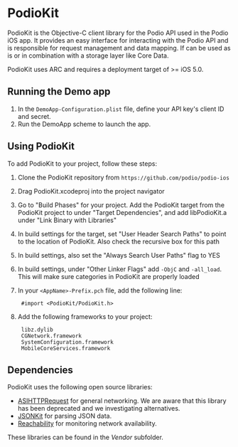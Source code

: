 # PodioKit

PodioKit is the Objective-C client library for the Podio API used in the Podio iOS app. It provides an easy interface for interacting with the Podio API and is responsible for request management and data mapping. If can be used as is or in combination with a storage layer like Core Data.

PodioKit uses ARC and requires a deployment target of >= iOS 5.0.

## Running the Demo app

1. In the `DemoApp-Configuration.plist` file, define your API key's client ID and secret.
2. Run the DemoApp scheme to launch the app.

## Using PodioKit

To add PodioKit to your project, follow these steps:

1. Clone the PodioKit repository from `https://github.com/podio/podio-ios`
2. Drag PodioKit.xcodeproj into the project navigator
3. Go to "Build Phases" for your project. Add the PodioKit target from the PodioKit project to under "Target Dependencies", and add libPodioKit.a under "Link Binary with Libraries"
4. In build settings for the target, set "User Header Search Paths" to point to the location of PodioKit. Also check the recursive box for this path
5. In build settings, also set the "Always Search User Paths" flag to YES
6. In build settings, under "Other Linker Flags" add `-ObjC` and `-all_load`. This will make sure categories in PodioKit are properly loaded
7. In your `<AppName>-Prefix.pch` file, add the following line:

		#import <PodioKit/PodioKit.h>

8. Add the following frameworks to your project:

		libz.dylib
		CGNetwork.framework
		SystemConfiguration.framework
		MobileCoreServices.framework

## Dependencies

PodioKit uses the following open source libraries:

* [ASIHTTPRequest](http://allseeing-i.com/ASIHTTPRequest/) for general networking. We are aware that this library has been deprecated and we investigating alternatives.
* [JSONKit](https://github.com/johnezang/JSONKit) for parsing JSON data.
* [Reachability](http://developer.apple.com/library/ios/#samplecode/Reachability/Introduction/Intro.html) for monitoring network availability.

These libraries can be found in the _Vendor_ subfolder.